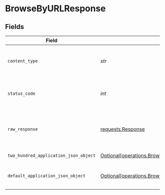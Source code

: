 # BrowseByURLResponse


## Fields

| Field                                                                                                              | Type                                                                                                               | Required                                                                                                           | Description                                                                                                        |
| ------------------------------------------------------------------------------------------------------------------ | ------------------------------------------------------------------------------------------------------------------ | ------------------------------------------------------------------------------------------------------------------ | ------------------------------------------------------------------------------------------------------------------ |
| `content_type`                                                                                                     | *str*                                                                                                              | :heavy_check_mark:                                                                                                 | HTTP response content type for this operation                                                                      |
| `status_code`                                                                                                      | *int*                                                                                                              | :heavy_check_mark:                                                                                                 | HTTP response status code for this operation                                                                       |
| `raw_response`                                                                                                     | [requests.Response](https://requests.readthedocs.io/en/latest/api/#requests.Response)                              | :heavy_check_mark:                                                                                                 | Raw HTTP response; suitable for custom response parsing                                                            |
| `two_hundred_application_json_object`                                                                              | [Optional[operations.BrowseByURLResponseBody]](../../models/operations/browsebyurlresponsebody.md)                 | :heavy_minus_sign:                                                                                                 | Successful operation                                                                                               |
| `default_application_json_object`                                                                                  | [Optional[operations.BrowseByURLResponseResponseBody]](../../models/operations/browsebyurlresponseresponsebody.md) | :heavy_minus_sign:                                                                                                 | Error fetching search results                                                                                      |